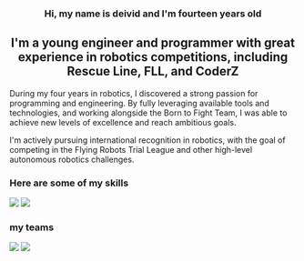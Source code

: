 

<h3 align="center">
    Hi, my name is deivid and I'm fourteen years old
</h3>

<h2 align="center">
I'm a young engineer and programmer with great experience in robotics competitions, including Rescue Line, FLL, and CoderZ
</h2>

<p>
During my four years in robotics, I discovered a strong passion for programming and engineering. By fully leveraging available tools and technologies, and working alongside the Born to Fight Team, I was able to achieve new levels of excellence and reach ambitious goals.
</p>

<p>  
I'm actively pursuing international recognition in robotics, with the goal of competing in the Flying Robots Trial League and other high-level autonomous robotics challenges.
</p>

### Here are some of my skills
![](https://skillicons.dev/icons?i=py,git,github,arduino,notion,vscode)
![](https://go-skill-icons.vercel.app/api/icons?i=excel,titles=true)

### my teams
![](https://github.com/DeividFilho/EQUPES/blob/main/Design%20sem%20nome%20(1).png)
![](https://github.com/DeividFilho/EQUPES/blob/main/Design%20sem%20nome%20(3).png)


